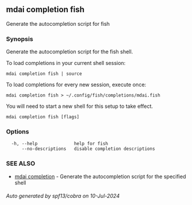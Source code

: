 ## mdai completion fish

Generate the autocompletion script for fish

### Synopsis

Generate the autocompletion script for the fish shell.

To load completions in your current shell session:

	mdai completion fish | source

To load completions for every new session, execute once:

	mdai completion fish > ~/.config/fish/completions/mdai.fish

You will need to start a new shell for this setup to take effect.


```
mdai completion fish [flags]
```

### Options

```
  -h, --help              help for fish
      --no-descriptions   disable completion descriptions
```

### SEE ALSO

* [mdai completion](mdai_completion.md)	 - Generate the autocompletion script for the specified shell

###### Auto generated by spf13/cobra on 10-Jul-2024
